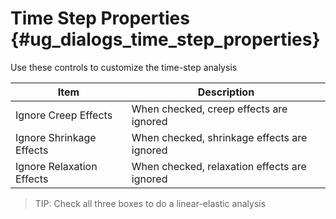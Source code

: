 Time Step Properties {#ug_dialogs_time_step_properties}
==============================================
Use these controls to customize the time-step analysis

Item | Description
-----|----------
Ignore Creep Effects | When checked, creep effects are ignored
Ignore Shrinkage Effects | When checked, shrinkage effects are ignored
Ignore Relaxation Effects | When checked, relaxation effects are ignored

> TIP: Check all three boxes to do a linear-elastic analysis
